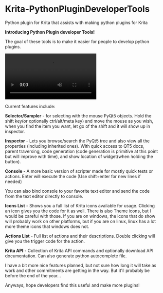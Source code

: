 # Krita-PythonPluginDeveloperTools
Python plugin for Krita that assists with making python plugins for Krita

**Introducing Python Plugin developer Tools!**

The goal of these tools is to make it easier for people to develop python plugins.

![video](https://krita-artists.org/uploads/default/original/3X/d/a/dafcdbfd985501fcca8f91cb6cf7df05b98bbcce.webm)

Current features include:

**Selector/Sampler** - for selecting with the mouse PyQt5 objects. Hold the shift key(or optionally ctrl/alt/meta key) and move the mouse as you wish, when you find the item you want, let go of the shift and it will show up in inspector.

**Inspector** - Lets you browse/search the PyQt5 tree and also view all the properties (including inherited ones).
  With quick access to QT5 docs, parent traversing, code generation (code generation is primitive at this point but will improve with time), and show location of widget(when holding the button).

**Console** - A more basic version of scripter made for mostly quick tests or actions. Enter will execute the code (Use shift+enter for new lines if needed)

You can also bind console to your favorite text editor and send the code from the text editor directly to console.

**Icons List** - Shows you a full list of Krita icons available for usage. Clicking an icon gives you the code for it as well. There is also Theme icons, but I would be careful with those. If you are on windows, the icons that do show will probably work on other platforms, but if you are on linux, linux has a lot more theme icons that windows does not.

**Actions List** - Full list of actions and their descriptions. Double clicking will give you the trigger code for the action.

**Krita API** - Collection of Krita API commands and optionally download API documentation. Can also generate python autocomplete file.

I have a bit more nice features planned, but not sure how long it will take as work and other commitments are getting in the way. But it'll probably be before the end of the year...

Anyways, hope developers find this useful and make more plugins!
